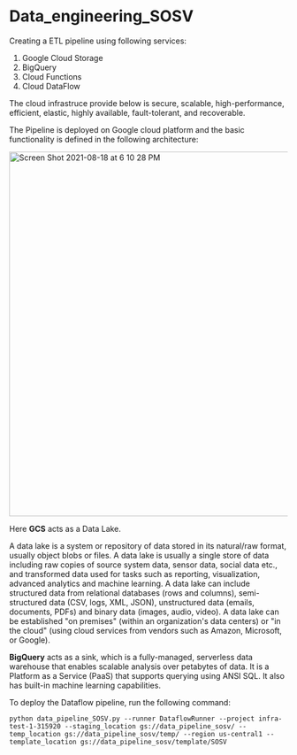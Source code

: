 # Data_engineering_SOSV

Creating a ETL pipeline using following services:
1. Google Cloud Storage
2. BigQuery
3. Cloud Functions
4. Cloud DataFlow

The cloud infrastruce provide below is secure, scalable, high-performance, efficient, elastic, highly available, fault-tolerant, and recoverable.

The Pipeline is deployed on Google cloud platform and the basic functionality is defined in the following architecture:


<img width="659" alt="Screen Shot 2021-08-18 at 6 10 28 PM" src="https://user-images.githubusercontent.com/21199829/129978851-e9fe2fda-5f8f-40f9-b1f8-d3d316d9e3e8.png">


Here **GCS** acts as a Data Lake.

A data lake is a system or repository of data stored in its natural/raw format, usually object blobs or files. A data lake is usually a single store of data including raw copies of source system data, sensor data, social data etc., and transformed data used for tasks such as reporting, visualization, advanced analytics and machine learning. A data lake can include structured data from relational databases (rows and columns), semi-structured data (CSV, logs, XML, JSON), unstructured data (emails, documents, PDFs) and binary data (images, audio, video). A data lake can be established "on premises" (within an organization's data centers) or "in the cloud" (using cloud services from vendors such as Amazon, Microsoft, or Google).

**BigQuery** acts as a sink, which is a fully-managed, serverless data warehouse that enables scalable analysis over petabytes of data. It is a Platform as a Service (PaaS) that supports querying using ANSI SQL. It also has built-in machine learning capabilities. 

To deploy the Dataflow pipeline, run the following command:

```
python data_pipeline_SOSV.py --runner DataflowRunner --project infra-test-1-315920 --staging_location gs://data_pipeline_sosv/ --temp_location gs://data_pipeline_sosv/temp/ --region us-central1 --template_location gs://data_pipeline_sosv/template/SOSV
```
